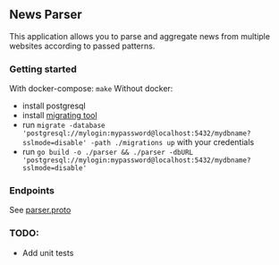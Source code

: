 ## News Parser
This application allows you to parse and aggregate news from multiple websites according to passed patterns.

### Getting started
With docker-compose: `make`
Without docker:
- install postgresql
- install [migrating tool](https://github.com/golang-migrate/migrate)
- run ```migrate -database 'postgresql://mylogin:mypassword@localhost:5432/mydbname?sslmode=disable' -path ./migrations up```
with your credentials
- run ```go build -o ./parser && ./parser -dbURL 'postgresql://mylogin:mypassword@localhost:5432/mydbname?sslmode=disable'```

### Endpoints
See [parser.proto](https://github.com/IlyushaZ/parser/api/proto/parser.proto)

### TODO:
- Add unit tests